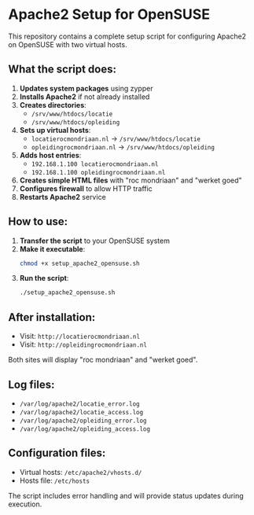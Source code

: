 # Apache2 Setup for OpenSUSE

This repository contains a complete setup script for configuring Apache2 on OpenSUSE with two virtual hosts.

## What the script does:

1. **Updates system packages** using zypper
2. **Installs Apache2** if not already installed
3. **Creates directories**:
   - `/srv/www/htdocs/locatie`
   - `/srv/www/htdocs/opleiding`
4. **Sets up virtual hosts**:
   - `locatierocmondriaan.nl` → `/srv/www/htdocs/locatie`
   - `opleidingrocmondriaan.nl` → `/srv/www/htdocs/opleiding`
5. **Adds host entries**:
   - `192.168.1.100 locatierocmondriaan.nl`
   - `192.168.1.100 opleidingrocmondriaan.nl`
6. **Creates simple HTML files** with "roc mondriaan" and "werket goed"
7. **Configures firewall** to allow HTTP traffic
8. **Restarts Apache2** service

## How to use:

1. **Transfer the script** to your OpenSUSE system
2. **Make it executable**:
   ```bash
   chmod +x setup_apache2_opensuse.sh
   ```
3. **Run the script**:
   ```bash
   ./setup_apache2_opensuse.sh
   ```

## After installation:

- Visit: `http://locatierocmondriaan.nl`
- Visit: `http://opleidingrocmondriaan.nl`

Both sites will display "roc mondriaan" and "werket goed".

## Log files:

- `/var/log/apache2/locatie_error.log`
- `/var/log/apache2/locatie_access.log`
- `/var/log/apache2/opleiding_error.log`
- `/var/log/apache2/opleiding_access.log`

## Configuration files:

- Virtual hosts: `/etc/apache2/vhosts.d/`
- Hosts file: `/etc/hosts`

The script includes error handling and will provide status updates during execution. 